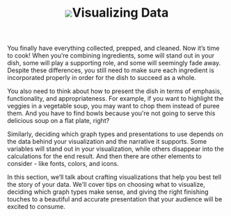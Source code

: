 <div data-type="part" class="blue">
  <header>
    <h1><img src="../images/sections/05/visualizing-data.png" />Visualizing Data</h1>
  </header>

 <!--
Sections tag replaced with div for Gitbook publishing
	 <section class="content">-->
  <div class="content">
  <p>You finally have everything collected, prepped, and cleaned. Now it’s time to cook! When you’re combining ingredients, some will stand out in your dish, some will play a supporting role, and some will seemingly fade away. Despite these differences, you still need to make sure each ingredient is incorporated properly in order for the dish to succeed as a whole.</p>
  
  <p>You also need to think about how to present the dish in terms of emphasis, functionality, and appropriateness.  For example, if you want to highlight the veggies in a vegetable soup, you may want to chop them instead of puree them.  And you have to find bowls because you're not going to serve this delicious soup on a flat plate, right?</p>
  
  <p>Similarly, deciding which graph types and presentations to use depends on the data behind your visualization and the narrative it supports. Some variables will stand out in your visualization, while others disappear into the calculations for the end result. And then there are other elements to consider - like fonts, colors, and icons.</p>
  
  <p>In this section, we’ll talk about crafting visualizations that help you best tell the story of your data.  We'll cover tips on choosing what to visualize, deciding which graph types make sense, and giving the right finishing touches to a beautiful and accurate presentation that your audience will be excited to consume.</p>
  <!--</section>-->
  </div>
</div>
